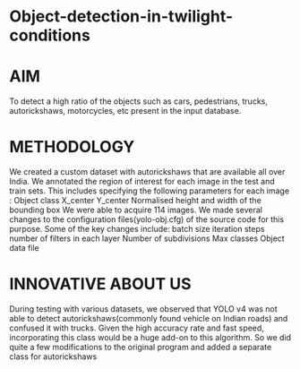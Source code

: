 # Object-detection-in-twilight-conditions
# AIM
To detect a high ratio of the objects such as cars, pedestrians, trucks, autorickshaws, motorcycles, etc present in the input database.
# METHODOLOGY
We created a custom dataset with autorickshaws that are available all over India.
We annotated the region of interest for each image in the test and train sets. This includes specifying the following parameters for each image :
Object class
X_center
Y_center
Normalised height and width of the bounding box
We were able to acquire 114 images. 
We made several changes to the configuration files(yolo-obj.cfg) of the source code for this purpose. Some of the key changes include: 
batch size
iteration steps
number of filters in each layer
Number of subdivisions
Max classes
Object data file
# INNOVATIVE ABOUT US
During testing with various datasets, we observed that YOLO v4 was not able to detect autorickshaws(commonly found vehicle on Indian roads) and confused it with trucks. 
Given the high accuracy rate and fast speed, incorporating this class would be a huge add-on to this algorithm. So we did quite a few modifications to the original program and added a separate class for autorickshaws

